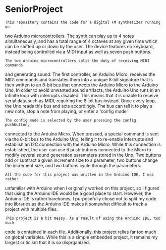 # SeniorProject
    This repository contains the code for a digital FM synthesizer running on
two Arduino microcontrollers. The synth can play up to 4 notes simultaneously,
and has a total range of 4 octaves at any given time which can be shifted up or
down by the user. The device features no keyboard, instead being controlled via
a MIDI input as well as seven push buttons.
 
    The two Arduino microcontrollers split the duty of receiving MIDI commands
and generating sound. The first controller, an Arduino Micro, receives the MIDI
commands and translates them into a unique 8-bit signature that is then written
to an 8-bit bus that connects the Arduino Micro to the Arduino Uno. In order to
avoid unwanted sound artifacts, the Arduino Uno runs in an infinite loop with
interrupts disabled. This means that it is unable to receive serial data such
as MIDI, requiring the 8-bit bus instead. Once every loop, the Uno reads this
bus and acts accordingly. The bus can tell it to play a new note, stop a note
from playing, or enter a 'config mode'.

    The config mode is selected by the user pressing the config pushbutton,
connected to the Arduino Micro. When pressed, a special command is sent via the
8-bit bus to the Arduino Uno, telling it to re-enable interrupts and establish
an I2C connection with the Arduino Micro. While this connection is established,
the user can use 6 push buttons connected to the Micro to modify several sound
generation parameters stored in the Uno. Two buttons add or subtract a given
increment size to a parameter, two buttons change the increment size, and two
buttons cycle through the parameters.

    All the code for this project was written in the Arduino IDE. I was rather
unfamiliar with Arduino when I originally worked on this project, so I figured
that using the Arduino IDE would be a good place to start. However, the Arduino
IDE is rather barebones. I purposefully chose not to split my code into
libraries as the Arduino IDE makes it somewhat difficult to track a project
with multiple files. 

    This project is a bit messy. As a result of using the Arduino IDE, too much
code is contained in each file. Additionally, this project relies far too much
on global variables. While this is a simple embedded project, it remains my
largest criticism that it is so disprganized. 
